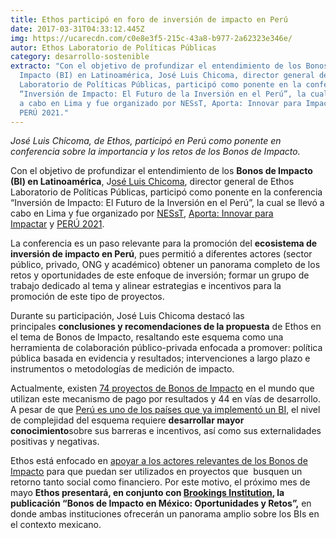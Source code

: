 ```yaml
---
title: Ethos participó en foro de inversión de impacto en Perú
date: 2017-03-31T04:33:12.445Z
img: https://ucarecdn.com/c0e8e3f5-215c-43a8-b977-2a62323e346e/
autor: Ethos Laboratorio de Políticas Públicas
category: desarrollo-sostenible
extracto: "Con el objetivo de profundizar el entendimiento de los Bonos de
  Impacto (BI) en Latinoamérica, José Luis Chicoma, director general de Ethos
  Laboratorio de Políticas Públicas, participó como ponente en la conferencia
  “Inversión de Impacto: El Futuro de la Inversión en el Perú”, la cual se llevó
  a cabo en Lima y fue organizado por NESsT, Aporta: Innovar para Impactar y
  PERÚ 2021."
---
```

*José Luis Chicoma, de Ethos, participó en Perú como ponente en conferencia sobre la importancia y los retos de los Bonos de Impacto.*

Con el objetivo de profundizar el entendimiento de los **Bonos de Impacto (BI) en Latinoamérica**, J[osé Luis Chicoma](https://twitter.com/joseluischicoma), director general de Ethos Laboratorio de Políticas Públicas, participó como ponente en la conferencia “Inversión de Impacto: El Futuro de la Inversión en el Perú”, la cual se llevó a cabo en Lima y fue organizado por [NESsT](http://www.nesst.org/peru/), [Aporta: Innovar para Impactar](http://www.aporta.org.pe/) y [PERÚ 2021](http://www.peru2021.org/principal).

La conferencia es un paso relevante para la promoción del **ecosistema de inversión de impacto en Perú**, pues permitió a diferentes actores (sector público, privado, ONG y académico) obtener un panorama completo de los retos y oportunidades de este enfoque de inversión; formar un grupo de trabajo dedicado al tema y alinear estrategias e incentivos para la promoción de este tipo de proyectos.  

Durante su participación, José Luis Chicoma destacó las principales **conclusiones y recomendaciones de la propuesta** de Ethos en el tema de Bonos de Impacto, resaltando este esquema como una herramienta de colaboración público-privada enfocada a promover: política pública basada en evidencia y resultados; intervenciones a largo plazo e instrumentos o metodologías de medición de impacto. 

Actualmente, existen [74 proyectos de Bonos de Impacto](http://www.socialfinance.org.uk/database/) en el mundo que utilizan este mecanismo de pago por resultados y 44 en vías de desarrollo. A pesar de que [Perú es uno de los países que ya implementó un BI](http://common-fund.org/newprojects/project-overview/project-details/news/sustatinable-cocoa-and-coffee-production/?tx_news_pi1%5Bcontroller%5D=News&tx_news_pi1%5Baction%5D=detail&cHash=8187b417a993f1b4b6ac6efc021ea39a), el nivel de complejidad del esquema requiere **desarrollar mayor conocimiento**sobre sus barreras e incentivos, así como sus externalidades positivas y negativas. 

Ethos está enfocado en [apoyar a los actores relevantes de los Bonos de Impacto](https://www.ethos.org.mx/es/ethos-brookings-bonos-impacto-social/) para que puedan ser utilizados en proyectos que  busquen un retorno tanto social como financiero. Por este motivo, el próximo mes de mayo **Ethos presentará, en conjunto con [Brookings Institution](https://www.brookings.edu/), la publicación “Bonos de Impacto en México: Oportunidades y Retos”,** en donde ambas instituciones ofrecerán un panorama amplio sobre los BIs en el contexto mexicano.